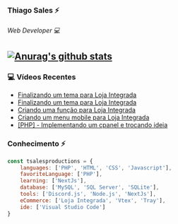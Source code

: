 ### Thiago Sales ⚡

###### Web Developer 💻

[![Anurag's github stats](https://github-readme-stats.vercel.app/api?username=tsalesproductions&show_icons=true)](https://github.com/anuraghazra/github-readme-stats)
--------

### 💻 Vídeos Recentes
<!-- YOUTUBE:START -->
- [Finalizando um tema para Loja Integrada](https://www.youtube.com/watch?v=aWGJ5-Wax0U)
- [Finalizando um tema para Loja Integrada](https://www.youtube.com/watch?v=3XlVEqgAoZE)
- [Criando uma função para Loja Integrada](https://www.youtube.com/watch?v=JtrLbtZDBD0)
- [Criando um menu mobile para Loja Integrada](https://www.youtube.com/watch?v=SDE8vM4FWUQ)
- [[PHP] - Implementando um cpanel e trocando ideia](https://www.youtube.com/watch?v=wbQ0AuYk5W0)
<!-- YOUTUBE:END -->

### Conhecimento ⚡
```javascript
const tsalesproductions = {
    languages: ['PHP', 'HTML', 'CSS', 'Javascript'],
    favoriteLanguage: ['PHP'],
    learning: ['NextJs'],
    database: ['MySQL', 'SQL Server', 'SQLite'],
    tools: ['Discord.js', 'Node.js', 'NextJs'],
    eCommerce: ['Loja Integrada', 'Vtex', 'Tray'],
    ide: ['Visual Studio Code']
}

